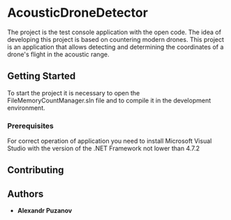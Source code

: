 # AcousticDroneDetector

The project is the test console application with the open code. 
The idea of ​​developing this project is based on countering modern drones. This project is an application that allows detecting and determining the coordinates of a drone's flight in the acoustic range. 

## Getting Started

To start the project it is necessary to open the FileMemoryCountManager.sln file and to compile it in the development environment.

### Prerequisites

For correct operation of application you need to install Microsoft Visual Studio with the version of the .NET Framework not lower than 4.7.2

## Contributing


## Authors

* **Alexandr Puzanov** 
